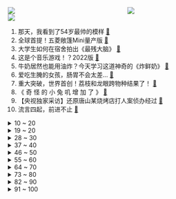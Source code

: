 <div >
	<a style="float:left;width:55%;" href = "https://github.com/anuraghazra/github-readme-stats">
	 <img src = "https://github-readme-stats.vercel.app/api?username=iuuuuuaena&theme=buefy&show_icons=true"/>
	</a>
	<a  style="float:right;width:45%" href = "https://github.com/anuraghazra/github-readme-stats">
	 <img  src="https://github-readme-stats.vercel.app/api/top-langs/?username=anuraghazra&layout=compact"/>
	</a>
	</div>

[![](https://img.shields.io/badge/jxd-@jxdgogogo.xyz-yellowgreen.svg)](https://www.jxdgogogo.xyz)<br>
1. 那天，我看到了54岁最帅的模样 [:link:](//www.bilibili.com/video/BV1VG4y167tn) <br>
2. 全球首提！五菱敞篷Mini量产版 [:link:](//www.bilibili.com/video/BV1Jd4y1G7sj) <br>
3. 大学生如何在宿舍拍出《最残大脑》 [:link:](//www.bilibili.com/video/BV1114y1x7TX) <br>
4. 这是个音乐游戏！？2022版 [:link:](//www.bilibili.com/video/BV1pe4y1d7JM) <br>
5. 牛奶居然也能用油炸？今天学习这道神奇的《炸鲜奶》 [:link:](//www.bilibili.com/video/BV1UY4y1u7NJ) <br>
6. 爱吃生腌的女孩，肠胃不会太差... [:link:](//www.bilibili.com/video/BV19t4y1E7hh) <br>
7. 重大突破，世界首创！荔枝和龙眼跨物种结果了！ [:link:](//www.bilibili.com/video/BV1E14y1475T) <br>
8. 《 奇 怪 的 小 兔 叽 增 加 了 》 [:link:](//www.bilibili.com/video/BV1wd4y1G7Rd) <br>
9. 【央视独家采访】还原唐山某烧烤店打人案侦办经过 [:link:](//www.bilibili.com/video/BV15g411Q7MK) <br>
10. 流言四起，前进不止 [:link:](//www.bilibili.com/video/BV13T411c7FM) <br>
<details>
<summary>10 ~ 20</summary>

11. 史诗级灾难片《开学》，豆瓣评分9.1 [:link:](//www.bilibili.com/video/BV11W4y1t75H) <br>
12. 《隐入尘烟》该消失？我从来没见过这么傲慢的差评！ [:link:](//www.bilibili.com/video/BV16Y4y1u7Wd) <br>
13. 据说做饭时加入这个东西，可以让饭菜变得好吃！这是真的吗？小伙最后直接拿出压箱底宝贝测试！ [:link:](//www.bilibili.com/video/BV1qW4y187zk) <br>
14. 【罗翔】没病也治！医疗不当的“张三”医生该当何罪？ [:link:](//www.bilibili.com/video/BV19Y4y1u7ix) <br>
15. 用四台计算器演奏《小城夏天》 [:link:](//www.bilibili.com/video/BV1vV4y1W7mw) <br>
16. 做一个风一样的决斗者【水无月菌】 [:link:](//www.bilibili.com/video/BV1KG4y1677n) <br>
17. 羊真的会谢我！ [:link:](//www.bilibili.com/video/BV1m14y1W7er) <br>
18. “从未冰冷，从未死寂，从未黯然失色的海” [:link:](//www.bilibili.com/video/BV1ua411R7hk) <br>
19. 《明日方舟》2022「音律联觉&嘉年华-灯下定影」情报公开 [:link:](//www.bilibili.com/video/BV1L14y147W5) <br>
</details>
<details>
<summary>19 ~ 20</summary>

20. 细！《猫和老鼠》中的小穿帮竟然有这么多！画师偷懒？ [:link:](//www.bilibili.com/video/BV1kD4y1672t) <br>
21. 鉴定网络热门美食 宫廷名菜《三不沾》浮躁的人看不完这段视频 [:link:](//www.bilibili.com/video/BV1Dd4y1d7hQ) <br>
22. UP主怒花四位数约女神线下见面，最后竟然被...... [:link:](//www.bilibili.com/video/BV1o14y1W7k7) <br>
23. 人 形 自 走 嘴 炮 [:link:](//www.bilibili.com/video/BV1914y1x7Nr) <br>
24. 真正讲东西的科普书，不说废话 [:link:](//www.bilibili.com/video/BV1RY4y1u7QN) <br>
25. 农村的那些不良少年，后来都怎么样了 [:link:](//www.bilibili.com/video/BV1Mg411Q7hb) <br>
26. 如何"气"死新冠病毒。。。 [:link:](//www.bilibili.com/video/BV1fP4y1Z7Ja) <br>
27. 男人的快乐就是这么简单 [:link:](//www.bilibili.com/video/BV1rB4y1G7Xh) <br>
28. 磁流体音响の进化 [:link:](//www.bilibili.com/video/BV1yY4y1F7M3) <br>
</details>
<details>
<summary>28 ~ 30</summary>

29. 《关于被中国boy骗去贵阳花了588受大罪这件事》 [:link:](//www.bilibili.com/video/BV1mV4y1H79r) <br>
30. 中式龙吟，千层蜜枣酥！层次分明，堪称下午茶茶点天花板~丨蜜枣酥 [:link:](//www.bilibili.com/video/BV15P411V7YS) <br>
31. 【毕导】SNP理论的重大突破！刷牙和便秘，人类的进出口竟然高度统一？ [:link:](//www.bilibili.com/video/BV1rW4y1t7NU) <br>
32. 男，23岁，在公园打八段锦 [:link:](//www.bilibili.com/video/BV13t4y1J7w7) <br>
33. 灰太狼要有我这速度，羊村早没了 [:link:](//www.bilibili.com/video/BV1714y1476z) <br>
34. 那些生活中的BUG [:link:](//www.bilibili.com/video/BV18P411L7eP) <br>
35. 听说鸡哥不会打篮球？我不信！ [:link:](//www.bilibili.com/video/BV1Ta411V7hu) <br>
36. 休想占我便宜 [:link:](//www.bilibili.com/video/BV1KT411F71D) <br>
37. 别被封面骗进来！！ [:link:](//www.bilibili.com/video/BV1iV4y1H7DA) <br>
</details>
<details>
<summary>37 ~ 40</summary>

38. 必胜客×原神联动定格动画-「必胜邀约，风起之旅」 [:link:](//www.bilibili.com/video/BV1fd4y137JR) <br>
39. 万梗丛中过，烦恼不留身 [:link:](//www.bilibili.com/video/BV18d4y1d7EZ) <br>
40. 1998年的中国发生了什么？【激荡四十年·1998】 [:link:](//www.bilibili.com/video/BV1214y1x7k1) <br>
41. 去巴黎搬砖去了 [:link:](//www.bilibili.com/video/BV1xt4y1E7H5) <br>
42. 狡 兔 死，走 狗 烹 ！ [:link:](//www.bilibili.com/video/BV1WG41157h8) <br>
43. ⚡ 梗 王 但 爽 文 版  ⚡ [:link:](//www.bilibili.com/video/BV1WB4y147MU) <br>
44. 靠谱盘点143：堂堂复活！翻盘小子阿水挺进决赛，JDG：复活甲没用上，不如给靠谱电竞吧！ [:link:](//www.bilibili.com/video/BV1kV4y1H7LA) <br>
45. 如何优雅地拒绝搭讪？《世界奇妙物语》假装打电话（假装通话） [:link:](//www.bilibili.com/video/BV1Wd4y1A7hG) <br>
46. 杀破狼2格斗解析‖张晋最强的见招拆招、以快打快 [:link:](//www.bilibili.com/video/BV1Ja411R7eG) <br>
</details>
<details>
<summary>46 ~ 50</summary>

47. 耳 朵 痒 [:link:](//www.bilibili.com/video/BV1ot4y1E7Ti) <br>
48. 史上用料最扎实的章鱼小丸子！！竟然一口爆浆…… [:link:](//www.bilibili.com/video/BV1vG4y1k7kS) <br>
49. 央视主播夺笋系列：明天是交作业呢，还是焦头烂额呢？ [:link:](//www.bilibili.com/video/BV1Fg411Q7q8) <br>
50. “他抽我的血，还嫌弃我的血脏” [:link:](//www.bilibili.com/video/BV1A14y147xj) <br>
51. 拍猫快10年，得意之作又岂止那9张 [:link:](//www.bilibili.com/video/BV1WU4y1r7FC) <br>
52. 纪录片 | 与山火决战的最后8小时 [:link:](//www.bilibili.com/video/BV1HN4y1c7rF) <br>
53. 对不起，我是卧底 [:link:](//www.bilibili.com/video/BV1ZW4y1t72W) <br>
54. 优雅至极 [:link:](//www.bilibili.com/video/BV1Ed4y1972q) <br>
55. 妻子出车祸男子开车赶回，半路悲痛到四肢抽搐：等我啊！我要回家！ [:link:](//www.bilibili.com/video/BV1eB4y1G7mP) <br>
</details>
<details>
<summary>55 ~ 60</summary>

56. 徐 大 虾 逛 展 [:link:](//www.bilibili.com/video/BV1PP411V755) <br>
57. 对 线 小 杠 精 ！ [:link:](//www.bilibili.com/video/BV17U4y167ZE) <br>
58. 新 概 念 探 店，我们居然吃到了... 【第一期】 [:link:](//www.bilibili.com/video/BV1jt4y1E7bg) <br>
59. 蒙德，但是乡镇版 [:link:](//www.bilibili.com/video/BV1bd4y197WJ) <br>
60. 16个简单有趣的小食谱～ [:link:](//www.bilibili.com/video/BV17Y4y1u7Db) <br>
61. 谁能拒绝一只脑回路清奇的小猫咪！ [:link:](//www.bilibili.com/video/BV15P411V7oB) <br>
62. 地球毁灭模拟器 [:link:](//www.bilibili.com/video/BV1pY4y1u7dZ) <br>
63. 这一次 就换你们辅助我吧 [:link:](//www.bilibili.com/video/BV1Ga411R7W1) <br>
64. 打破次元，只拯救你【初音未来15周年】 [:link:](//www.bilibili.com/video/BV1DW4y1t7TM) <br>
</details>
<details>
<summary>64 ~ 70</summary>

65. 【原琴】如果把兰那罗的曲调连起来会怎样？ [:link:](//www.bilibili.com/video/BV1Ra41197Ku) <br>
66. 【鉴定热门】我国多地出现鳄雀鳝到底是谁的问题？派大星的地狱是怎么形成的？ [:link:](//www.bilibili.com/video/BV1r14y1W7KV) <br>
67. 一个晚上，一支笔，？？？？ [:link:](//www.bilibili.com/video/BV1Tt4y1E7LC) <br>
68. 【ONE ON ONE】李观洋VS孙鹏！你们一直催更的单挑来了！ [:link:](//www.bilibili.com/video/BV1qG4y167VQ) <br>
69. 当了五年美食UP主，准备炫最后一顿 [:link:](//www.bilibili.com/video/BV1dW4y1t7tq) <br>
70. 当你只需要「突突突突突突突突 」？！ [:link:](//www.bilibili.com/video/BV1VW4y1t74m) <br>
71. 钟离：既然你这么客气，那我就不客气咯 [:link:](//www.bilibili.com/video/BV1dG411V7Rt) <br>
72. 椰子：麻麻今天又骗我了 [:link:](//www.bilibili.com/video/BV1gU4y1r7gB) <br>
73. 修炼了两年半，试图在台风中渡劫，化坤为鲲。 [:link:](//www.bilibili.com/video/BV1od4y1d7FE) <br>
</details>
<details>
<summary>73 ~ 80</summary>

74. 你管这叫“边角料零食”？究竟是智商税还是真香？ [:link:](//www.bilibili.com/video/BV1MP411V7JE) <br>
75. 吸毒的成本是什么？有多少积蓄才能实现“毒品自由”？ [:link:](//www.bilibili.com/video/BV1Rd4y1973u) <br>
76. 一款人类玩死自己的末世游戏！人体实验引发全灭惨剧！ [:link:](//www.bilibili.com/video/BV1sW4y1t7qd) <br>
77. 吴露可逃|星汉回忆录 [:link:](//www.bilibili.com/video/BV1sT411F7bR) <br>
78. 粉丝喜爱环节 [:link:](//www.bilibili.com/video/BV1ot4y1E7YV) <br>
79. 富婆沉迷高档美食，食材居然是自己！经典网剧《灵魂摆渡》第九回 [:link:](//www.bilibili.com/video/BV1jd4y1G7G6) <br>
80. 你敢信？加拿大现在正在被太空力量袭击，直升机都出动了 [:link:](//www.bilibili.com/video/BV1Le4y1Z7B8) <br>
81. 洛阳.药膳焖罐 厨子探店¥530 [:link:](//www.bilibili.com/video/BV1BB4y1x77u) <br>
82. 真的会怪上天给错金星性别,给崩溃小岳岳火腿肠，温柔安慰刘雨欣 [:link:](//www.bilibili.com/video/BV1NG411t71q) <br>
</details>
<details>
<summary>82 ~ 90</summary>

83. 6岁男孩遭人贩子拐卖，被迫上街乞讨，不料竟遇见自己的亲叔叔！ [:link:](//www.bilibili.com/video/BV1TP411L7MQ) <br>
84. 逆天！这通关后根本不知道在干嘛！ [:link:](//www.bilibili.com/video/BV12V4y1H7mn) <br>
85. 开箱破窗器，1秒破窗比安全锤还好用？真车实测！关键时刻能救命 [:link:](//www.bilibili.com/video/BV1Wd4y197rd) <br>
86. 你可别说我这个人是钾的 [:link:](//www.bilibili.com/video/BV1tD4y167M7) <br>
87. 「 周杰伦限定珍藏DEMO空间 」- 一起遨游Jay式音乐宇宙 [:link:](//www.bilibili.com/video/BV1xP411V73f) <br>
88. 花 神 之 舞 [:link:](//www.bilibili.com/video/BV1va411G7Fy) <br>
89. 如果掉进坑里怎么办，分分中教你 [:link:](//www.bilibili.com/video/BV1aa411R7mG) <br>
90. 你懂什么是元气爱豆的终极奥义！堪比韩团打歌现场！刘耀文内娱唯一天才小狼驾到～ [:link:](//www.bilibili.com/video/BV1nG41157rs) <br>
91. 这样的芝麻汤圆，谁看了不心动啊？ [:link:](//www.bilibili.com/video/BV1JG4y1k7Vb) <br>
</details>
<details>
<summary>91 ~ 100</summary>

92. スターリースタート / かいりきベア feat. 初音未来 [:link:](//www.bilibili.com/video/BV19e4y1a7Fz) <br>
93. "策划眼里的元歌" [:link:](//www.bilibili.com/video/BV1oa41197ZS) <br>
94. 纪念一下，谢谢所有来看我的胡桃，谢谢你们 [:link:](//www.bilibili.com/video/BV1be411g7mj) <br>
95. 美国校队都在用的【鸡你太美】运球教学终于来了！ [:link:](//www.bilibili.com/video/BV1de4y1a73i) <br>
96. 猫有三号楼，人有雨衣男 [:link:](//www.bilibili.com/video/BV1ja411V7AQ) <br>
97. 【阿斗】最强马王惨变植物人，狼狮两家结仇开战！美剧史诗巨作《权力的游戏》第4期 [:link:](//www.bilibili.com/video/BV16a411R757) <br>
98. 我目睹了这个夏天最绚丽的夜空｜2022大阪淀川花火大会 [:link:](//www.bilibili.com/video/BV1xN4y1c7bD) <br>
99. 看望曾经一起打职业的队友！ [:link:](//www.bilibili.com/video/BV19g411D7HT) <br>
100. 隋卞一探｜方便面横评第二期：康师傅，统一，今麦郎，白象，合味道猪骨汤方便面真实测评。 [:link:](//www.bilibili.com/video/BV1YU4y167YM) <br>
</details>
